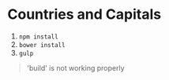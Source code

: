 # Countries and Capitals

1. `npm install`
2. `bower install`
3. `gulp`

> 'build' is not working properly